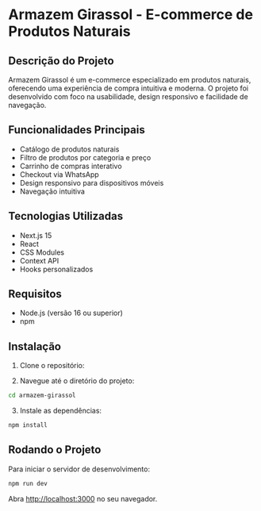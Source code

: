 # Armazem Girassol - E-commerce de Produtos Naturais

## Descrição do Projeto

Armazem Girassol é um e-commerce especializado em produtos naturais, oferecendo uma experiência de compra intuitiva e moderna. O projeto foi desenvolvido com foco na usabilidade, design responsivo e facilidade de navegação.

## Funcionalidades Principais

- Catálogo de produtos naturais
- Filtro de produtos por categoria e preço
- Carrinho de compras interativo
- Checkout via WhatsApp
- Design responsivo para dispositivos móveis
- Navegação intuitiva

## Tecnologias Utilizadas

- Next.js 15
- React
- CSS Modules
- Context API
- Hooks personalizados

## Requisitos

- Node.js (versão 16 ou superior)
- npm

## Instalação

1. Clone o repositório:

2. Navegue até o diretório do projeto:
```bash
cd armazem-girassol
```

3. Instale as dependências:
```bash
npm install
```

## Rodando o Projeto

Para iniciar o servidor de desenvolvimento:

```bash
npm run dev
```

Abra [http://localhost:3000](http://localhost:3000) no seu navegador.
